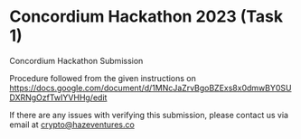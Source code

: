 # Concordium Hackathon 2023 (Task 1)
Concordium Hackathon Submission

Procedure followed from the given instructions on https://docs.google.com/document/d/1MNcJaZrvBgoBZExs8x0dmwBY0SUDXRNgOzfTwIYVHHg/edit

If there are any issues with verifying this submission, please contact us via email at crypto@hazeventures.co
